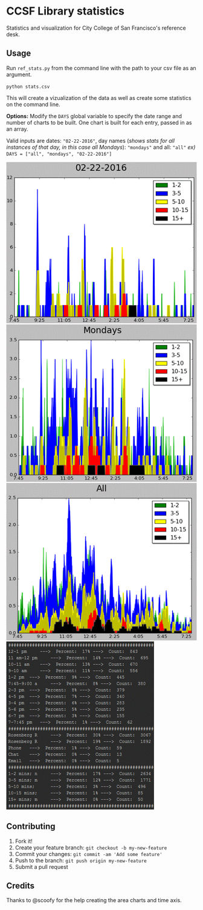 # CCSF Library statistics

Statistics and visualization for City College of San Francisco's reference desk.

## Usage
Run `ref_stats.py` from the command line with the path to your csv file as an argument.

`python stats.csv`

  This will create a vizualization of the data as well as create some statistics on the command line.

__Options:__
Modify the `DAYS` global variable to specify the date range and number of charts to be built.
One chart is built for each entry, passed in as an array.

Valid inputs are dates: `"02-22-2016"`, day names (_shows stats for all instances of that day, in this case all Mondays_): `"mondays"` and all: `"all"`
_ex)_ `DAYS = ["all", "mondays", "02-22-2016"]`


![alt text](chart1.gif "Single day chart")
![alt text](chart2.gif "All Mondays")
![alt text](chart3.gif "All data chart")
![alt text](stats.gif "Stats output")

## Contributing
1. Fork it!
2. Create your feature branch: `git checkout -b my-new-feature`
3. Commit your changes: `git commit -am 'Add some feature'`
4. Push to the branch: `git push origin my-new-feature`
5. Submit a pull request

## Credits
Thanks to @scoofy for the help creating the area charts and time axis.
